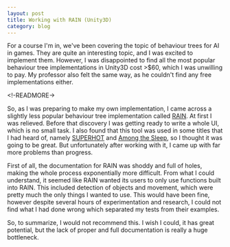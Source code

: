 ```yaml
---
layout: post
title: Working with RAIN (Unity3D)
category: blog
---
```


For a course I'm in, we've been covering the topic of behaviour trees for AI in games. They are quite an interesting topic, and I was excited to implement them. However, I was disappointed to find all the most popular behaviour tree implementations in Unity3D cost >$60, which I was unwilling to pay. My professor also felt the same way, as he couldn't find any free implementations either.

<!-READMORE->

So, as I was preparing to make my own implementation, I came across a slightly less popular behaviour tree implementation called [RAIN](http://rivaltheory.com/rain/). At first I was relieved. Before that discovery I was getting ready to write a whole UI, which is no small task. I also found that this tool was used in some titles that I had heard of, namely [SUPERHOT](http://superhotgame.com/) and [Among the Sleep](http://www.krillbite.com/ats/), so I thought it was going to be great. But unfortunately after working with it, I came up with far more problems than progress. 

First of all, the documentation for RAIN was shoddy and full of holes, making the whole process exponentially more difficult. From what I could understand, it seemed like RAIN wanted its users to only use functions built into RAIN. This included detection of objects and movement, which were pretty much the only things I wanted to use. This would have been fine, however despite several hours of experimentation and research, I could not find what I had done wrong which separated my tests from their examples. 

So, to summarize, I would not recommend this. I wish I could, it has great potential, but the lack of proper and full documentation is really a huge bottleneck. 
